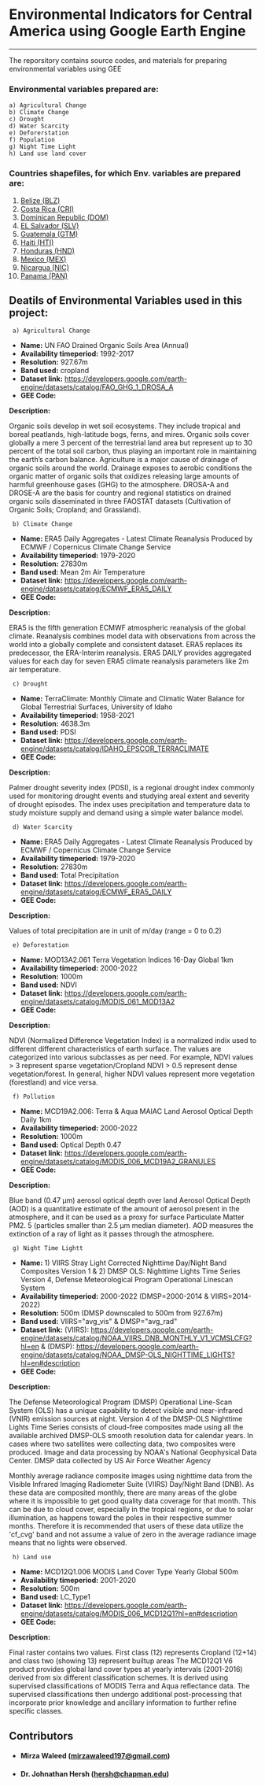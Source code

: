 # Environmental Indicators for Central America using Google Earth Engine
---

The reporsitory contains source codes, and materials for preparing environmental variables using GEE



### Environmental variables prepared are:

    a) Agricultural Change
    b) Climate Change
    c) Drought
    d) Water Scarcity
    e) Deforerstation
    f) Population
    g) Night Time Light
    h) Land use land cover

### Countries shapefiles, for which Env. variables are prepared are:

1. [Belize (BLZ)](resources\adm0_shapefiles\Belize_BLZ)
2. [Costa Rica (CRI)](resources\adm0_shapefiles\CostaRica_CRI)
3. [Dominican Republic (DOM)](resources\adm0_shapefiles\DominicanRepublic_DOM)
4. [EL Salvador (SLV)](resources\adm0_shapefiles\ElSalvador_SLV)
5. [Guatemala (GTM)](resources\adm0_shapefiles\Guatemala_GTM)
6. [Haiti (HTI)](resources\adm0_shapefiles\Haiti_HTI)
7. [Honduras (HND)](resources\adm0_shapefiles\Honduras_HND)
8. [Mexico (MEX)](resources\adm0_shapefiles\Mexico_MEX)
9. [Nicargua (NIC)](resources\adm0_shapefiles\Nicaragua_NIC)
10. [Panama (PAN)](resources\adm0_shapefiles\Panama_PAN)

## Deatils of Environmental Variables used in this project:

     a) Agricultural Change

- **Name:** UN FAO Drained Organic Soils Area (Annual)
- **Availability timeperiod:** 1992-2017
- **Resolution:** 927.67m
- **Band used:** cropland
- **Dataset link:** https://developers.google.com/earth-engine/datasets/catalog/FAO_GHG_1_DROSA_A
- **GEE Code:** 

**Description:** 

Organic soils develop in wet soil ecosystems. They include tropical and boreal peatlands, high-latitude bogs, ferns, and mires. 
Organic soils cover globally a mere 3 percent of the terrestrial land area but represent up to 30 percent of the total soil carbon, thus playing an important role in maintaining the earth’s carbon balance. 
Agriculture is a major cause of drainage of organic soils around the world. Drainage exposes to aerobic conditions the organic matter of organic soils that oxidizes releasing large amounts of harmful greenhouse gases (GHG) to the atmosphere. DROSA-A and DROSE-A are the basis for country and regional statistics on drained organic soils disseminated in three FAOSTAT datasets (Cultivation of Organic Soils; Cropland; and Grassland).

     b) Climate Change

- **Name:** ERA5 Daily Aggregates - Latest Climate Reanalysis Produced by ECMWF / Copernicus Climate Change Service
- **Availability timeperiod:** 1979-2020
- **Resolution:** 27830m
- **Band used:** Mean 2m Air Temperature
- **Dataset link:** https://developers.google.com/earth-engine/datasets/catalog/ECMWF_ERA5_DAILY
- **GEE Code:** 

**Description:** 

ERA5 is the fifth generation ECMWF atmospheric reanalysis of the global climate.
Reanalysis combines model data with observations from across the world into a globally complete and consistent dataset. 
ERA5 replaces its predecessor, the ERA-Interim reanalysis.
ERA5 DAILY provides aggregated values for each day for seven ERA5 climate reanalysis parameters like 2m air temperature.

     c) Drought

- **Name:** TerraClimate: Monthly Climate and Climatic Water Balance for Global Terrestrial Surfaces, University of Idaho
- **Availability timeperiod:** 1958-2021
- **Resolution:** 4638.3m
- **Band used:** PDSI
- **Dataset link:**  https://developers.google.com/earth-engine/datasets/catalog/IDAHO_EPSCOR_TERRACLIMATE
- **GEE Code:** 

**Description:** 

Palmer drought severity index (PDSI), is a regional drought index commonly used for monitoring drought events 
and studying areal extent and severity of drought episodes.
The index uses precipitation and temperature data to study moisture supply and demand using a simple 
water balance model.

     d) Water Scarcity

- **Name:** ERA5 Daily Aggregates - Latest Climate Reanalysis Produced by ECMWF / Copernicus Climate Change Service
- **Availability timeperiod:** 1979-2020
- **Resolution:** 27830m
- **Band used:** Total Precipitation
- **Dataset link:**  https://developers.google.com/earth-engine/datasets/catalog/ECMWF_ERA5_DAILY
- **GEE Code:** 

**Description:** 

Values of total precipitation are in unit of m/day (range = 0 to 0.2)

     e) Deforestation

- **Name:** MOD13A2.061 Terra Vegetation Indices 16-Day Global 1km 
- **Availability timeperiod:** 2000-2022
- **Resolution:** 1000m
- **Band used:** NDVI
- **Dataset link:**  https://developers.google.com/earth-engine/datasets/catalog/MODIS_061_MOD13A2
- **GEE Code:** 

**Description:** 

NDVI (Normalized Difference Vegetation Index) is a normalized indix used to different different characteristics of earth surface.
The values are categorized into various subclasses as per need.
For example, NDVI values > 3 represent sparse vegetation/Cropland
NDVI > 0.5 represent dense vegetation/forest.
In general, higher NDVI values represent more vegetation (forestland) and vice versa.

     f) Pollution

- **Name:** MCD19A2.006: Terra & Aqua MAIAC Land Aerosol Optical Depth Daily 1km
- **Availability timeperiod:** 2000-2022
- **Resolution:** 1000m
- **Band used:** Optical Depth 0.47
- **Dataset link:**  https://developers.google.com/earth-engine/datasets/catalog/MODIS_006_MCD19A2_GRANULES
- **GEE Code:** 

**Description:** 

Blue band (0.47 μm) aerosol optical depth over land
Aerosol Optical Depth (AOD) is a quantitative estimate of the amount of aerosol present in the atmosphere,
and it can be used as a proxy for surface Particulate Matter PM2. 5 (particles smaller than 2.5 µm median
diameter). AOD measures the extinction of a ray of light as it passes through the atmosphere.

     g) Night Time Lightt

- **Name:** 1) VIIRS Stray Light Corrected Nighttime Day/Night Band Composites Version 1 & 2) DMSP OLS: Nighttime Lights Time Series Version 4, Defense Meteorological Program Operational Linescan System
- **Availability timeperiod:** 2000-2022 (DMSP=2000-2014 & VIIRS=2014-2022)
- **Resolution:** 500m (DMSP downscaled to 500m from 927.67m)
- **Band used:** VIIRS="avg_vis" & DMSP="avg_rad"
- **Dataset link:**  (VIIRS): https://developers.google.com/earth-engine/datasets/catalog/NOAA_VIIRS_DNB_MONTHLY_V1_VCMSLCFG?hl=en & (DMSP): https://developers.google.com/earth-engine/datasets/catalog/NOAA_DMSP-OLS_NIGHTTIME_LIGHTS?hl=en#description
- **GEE Code:** 

**Description:** 

The Defense Meteorological Program (DMSP) Operational Line-Scan System (OLS) has a unique capability
to detect visible and near-infrared (VNIR) emission sources at night. Version 4 of the DMSP-OLS 
Nighttime Lights Time Series consists of cloud-free composites made using all the available 
archived DMSP-OLS smooth resolution data for calendar years. In cases where two satellites were 
collecting data, two composites were produced. Image and data processing by NOAA's National 
Geophysical Data Center. DMSP data collected by US Air Force Weather Agency

Monthly average radiance composite images using nighttime data from the Visible Infrared Imaging 
Radiometer Suite (VIIRS) Day/Night Band (DNB). As these data are composited monthly, there are many areas of the globe where it is 
impossible to get good quality data coverage for that month. This can be due to cloud cover, 
especially in the tropical regions, or due to solar illumination, as happens toward the poles 
in their respective summer months. Therefore it is recommended that users of these data utilize 
the 'cf_cvg' band and not assume a value of zero in the average radiance image means that no lights 
were observed.

     h) Land use

- **Name:** MCD12Q1.006 MODIS Land Cover Type Yearly Global 500m
- **Availability timeperiod:** 2001-2020
- **Resolution:** 500m
- **Band used:** LC_Type1
- **Dataset link:**  https://developers.google.com/earth-engine/datasets/catalog/MODIS_006_MCD12Q1?hl=en#description
- **GEE Code:** 

**Description:** 

Final raster contains two values. First class (12) represents Cropland (12+14) and class two (showing 13) represent builtup areas
The MCD12Q1 V6 product provides global land cover types at yearly intervals (2001-2016) 
derived from six different classification schemes. It is derived using supervised classifications 
of MODIS Terra and Aqua reflectance data. The supervised classifications then undergo additional 
post-processing that incorporate prior knowledge and ancillary information to further refine 
specific classes.




## Contributors

- #### Mirza Waleed (mirzawaleed197@gmail.com)
- #### Dr. Johnathan Hersh (hersh@chapman.edu) 